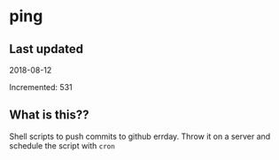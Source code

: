 # ping

## Last updated
2018-08-12

Incremented: 531

## What is this??
Shell scripts to push commits to github errday. Throw it on a server and schedule the script with `cron`
